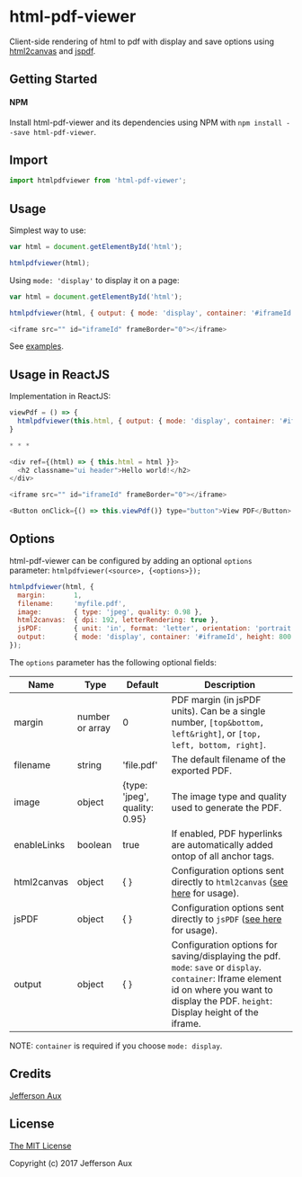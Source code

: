 # html-pdf-viewer
Client-side rendering of html to pdf with display and save options using [html2canvas](#) and [jspdf](#).

## Getting Started

#### NPM

Install html-pdf-viewer and its dependencies using NPM with `npm install --save html-pdf-viewer`.

## Import

```js
import htmlpdfviewer from 'html-pdf-viewer';
```

## Usage

Simplest way to use:

```js
var html = document.getElementById('html');

htmlpdfviewer(html);
```

Using `mode: 'display'` to display it on a page:

```js
var html = document.getElementById('html');

htmlpdfviewer(html, { output: { mode: 'display', container: '#iframeId', height: 800 } });

<iframe src="" id="iframeId" frameBorder="0"></iframe>
```

See [examples](https://github.com/jeffraux/html-pdf-viewer/tree/master/examples).


## Usage in ReactJS

Implementation in ReactJS:

```js
viewPdf = () => {
  htmlpdfviewer(this.html, { output: { mode: 'display', container: '#iframeId', height: 800 } });
}

* * *

<div ref={(html) => { this.html = html }}>
  <h2 classname="ui header">Hello world!</h2>
</div>

<iframe src="" id="iframeId" frameBorder="0"></iframe>

<Button onClick={() => this.viewPdf()} type="button">View PDF</Button>
```

## Options

html-pdf-viewer can be configured by adding an optional `options` parameter: `htmlpdfviewer(<source>, {<options>});`

```js
htmlpdfviewer(html, {
  margin:       1,
  filename:     'myfile.pdf',
  image:        { type: 'jpeg', quality: 0.98 },
  html2canvas:  { dpi: 192, letterRendering: true },
  jsPDF:        { unit: 'in', format: 'letter', orientation: 'portrait' },
  output:       { mode: 'display', container: '#iframeId', height: 800 }
});
```

The `options` parameter has the following optional fields:

|Name        |Type            |Default                       |Description                                                                                                 |
|------------|----------------|------------------------------|------------------------------------------------------------------------------------------------------------|
|margin      |number or array |0                             |PDF margin (in jsPDF units). Can be a single number, `[top&bottom, left&right]`, or `[top, left, bottom, right]`. |
|filename    |string          |'file.pdf'                    |The default filename of the exported PDF.                                                                   |
|image       |object          |{type: 'jpeg', quality: 0.95} |The image type and quality used to generate the PDF.                                                        |
|enableLinks |boolean         |true                          |If enabled, PDF hyperlinks are automatically added ontop of all anchor tags.                                |
|html2canvas |object          |{ }                           |Configuration options sent directly to `html2canvas` ([see here](https://html2canvas.hertzen.com/documentation.html#available-options) for usage).|
|jsPDF       |object          |{ }                           |Configuration options sent directly to `jsPDF` ([see here](http://rawgit.com/MrRio/jsPDF/master/docs/jsPDF.html) for usage).|
|output      |object          |{ }                           |Configuration options for saving/displaying the pdf. `mode`: `save` or `display`. `container`: Iframe element id on where you want to display the PDF. `height`: Display height of the iframe. |

NOTE: `container` is required if you choose `mode: display`.

## Credits

[Jefferson Aux](https://github.com/jeffraux)

## License

[The MIT License](http://opensource.org/licenses/MIT)

Copyright (c) 2017 Jefferson Aux
